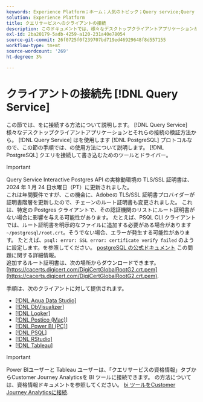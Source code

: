 ```yaml
---
keywords: Experience Platform；ホーム；人気のトピック；Query service;Query Service；接続；クエリサービスへの接続；aqua Data Studio;Aqua Data Studio;Looker;looker;Postico;postico;Power BI;power bi;psql;rstudio;PSQL;RStudio;Tableau;
solution: Experience Platform
title: クエリサービスへのクライアントの接続
description: このドキュメントでは、様々なデスクトップクライアントアプリケーションからクエリサービスに接続する方法と、それらの接続を検証する方法について説明します。
exl-id: 2ba20179-5adb-4259-a120-231a40e78054
source-git-commit: 26f0725f0f239707bd719ed46929648f8d557155
workflow-type: tm+mt
source-wordcount: '269'
ht-degree: 3%

---
```


# クライアントの接続先 [!DNL Query Service]

この節では、をに接続する方法について説明します。 [!DNL Query Service] 様々なデスクトップクライアントアプリケーションとそれらの接続の検証方法から。 [!DNL Query Service] はを使用します [!DNL PostgreSQL] プロトコルなので、この節の手順では、の使用方法について説明します。 [!DNL PostgreSQL] クエリを接続して書き込むためのツールとドライバー。

>[!IMPORTANT]
>
>Query Service Interactive Postgres API の実稼動環境の TLS/SSL 証明書は、2024 年 1 月 24 日水曜日（PT）に更新されました。<br>これは年間要件ですが、この機会に、Adobeの TLS/SSL 証明書プロバイダーが証明書階層を更新したので、チェーンのルート証明書も変更されました。 これは、特定の Postgres クライアントで、その認証機関のリストにルート証明書がない場合に影響を与える可能性があります。 たとえば、PSQL CLI クライアントでは、ルート証明書を明示的なファイルに追加する必要がある場合があります `~/postgresql/root.crt`。そうでない場合、エラーが発生する可能性があります。 たとえば、`psql: error: SSL error: certificate verify failed` のように設定します。を参照してください。 [postgreSQL の公式ドキュメント](https://www.postgresql.org/docs/current/libpq-ssl.html#LIBQ-SSL-CERTIFICATES) この問題に関する詳細情報。<br>追加するルート証明書は、次の場所からダウンロードできます。 [https://cacerts.digicert.com/DigiCertGlobalRootG2.crt.pem](https://cacerts.digicert.com/DigiCertGlobalRootG2.crt.pem).

手順は、次のクライアントに対して提供されます。

- [[!DNL Aqua Data Studio]](./aqua-data-studio.md)
- [[!DNL DbVisualizer]](./dbvisulaizer.md)
- [[!DNL Looker]](./looker.md)
- [[!DNL Postico (Mac)]](./postico.md)
- [[!DNL Power BI (PC)]](./power-bi.md)
- [[!DNL PSQL]](./psql.md)
- [[!DNL RStudio]](./rstudio.md)
- [[!DNL Tableau]](./tableau.md)

>[!IMPORTANT]
>
>Power BIユーザーと Tableau ユーザーは、「クエリサービスの資格情報」タブからCustomer Journey Analyticsを BI ツールに接続できます。 の方法については、資格情報ドキュメントを参照してください。 [bi ツールをCustomer Journey Analyticsに接続](../ui/credentials.md#connect-to-customer-journey-analytics).
